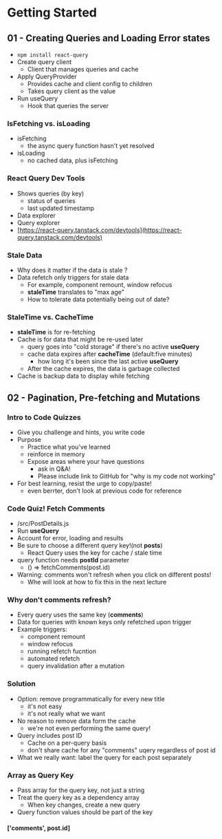 # Getting Started

## 01 - Creating Queries and Loading Error states

- `npm install react-query`
- Create query client
  - Client that manages queries and cache
- Apply QueryProvider
  - Provides cache and client config to children
  - Takes query client as the value
- Run useQuery
  - Hook that queries the server

### IsFetching **vs.** isLoading

- isFetching
  - the async query function hasn't yet resolved
- isLoading
  - no cached data, plus isFetching

### React Query Dev Tools

- Shows queries (by key)
  - status of queries
  - last updated timestamp
- Data explorer
- Query explorer
- [https://react-query.tanstack.com/devtools](https://react-query.tanstack.com/devtools)

### Stale Data

- Why does it matter if the data is stale ?
- Data refetch only triggers for stale data
  - For example, component remount, window refocus
  - **staleTime** translates to "max age"
  - How to tolerate data potentially being out of date?

### StaleTime **vs.** CacheTime

- **staleTime** is for re-fetching
- Cache is for data that might be re-used later
  - query goes into "cold storage" if there's no active **useQuery**
  - cache data expires after **cacheTime** (default:five minutes)
    - how long it's been since the last active **useQuery**
  - After the cache expires, the data is garbage collected
- Cache is backup data to display while fetching

## 02 - Pagination, Pre-fetching and Mutations

### Intro to Code Quizzes

- Give you challenge and hints, you write code
- Purpose
  - Practice what you've learned
  - reinforce in memory
  - Expose areas where your have questions
    - ask in Q&A!
    - Please include link to GitHub for "why is my code not working"
- For best learning, resist the urge to copy/paste!
  - even berrter, don't look at previous code for reference

### Code Quiz! Fetch Comments

- /src/PostDetails.js
- Run **useQuery**
- Account for error, loading and results
- Be sure to choose a different query key!(not **posts**)
  - React Query uses the key for cache / stale time
- query function needs **postId** parameter
  - () => fetchComments(post.id)
- Warning: comments won't refresh when you click on different posts!
  - Whe will look at how to fix this in the next lecture

### Why don't comments refresh?

* Every query uses the same key (**comments**)
* Data for queries with known keys only refetched upon trigger
* Example triggers:
  - component remount
  - window refocus
  - running refetch fucntion
  - automated refetch
  - query invalidation after a mutation 

### Solution

* Option: remove programmatically for every new title
  - it's not easy
  - it's not really what we want
* No reason to remove data form the cache
  - we're not even performing the same query!
* Query includes post ID
  - Cache on a per-query basis
  - don't share cache for any "comments" uqery regardless of post id
* What we really want: label the query for each post separately

### Array as Query Key

* Pass array for the query key, not just a string
* Treat the query key as a dependency array
  - When key changes, create a new query
* Query function values should be part of the key
#### **['comments',  post.id]**